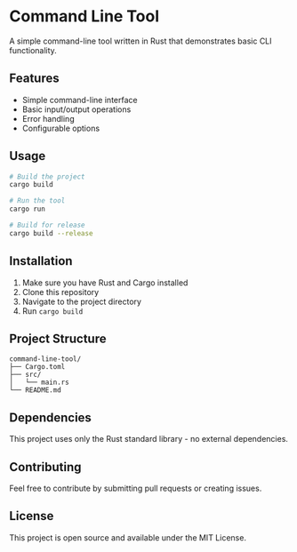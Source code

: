 # Command Line Tool

A simple command-line tool written in Rust that demonstrates basic CLI functionality.

## Features

- Simple command-line interface
- Basic input/output operations
- Error handling
- Configurable options

## Usage

```bash
# Build the project
cargo build

# Run the tool
cargo run

# Build for release
cargo build --release
```

## Installation

1. Make sure you have Rust and Cargo installed
2. Clone this repository
3. Navigate to the project directory
4. Run `cargo build`

## Project Structure

```
command-line-tool/
├── Cargo.toml
├── src/
│   └── main.rs
└── README.md
```

## Dependencies

This project uses only the Rust standard library - no external dependencies.

## Contributing

Feel free to contribute by submitting pull requests or creating issues.

## License

This project is open source and available under the MIT License.
